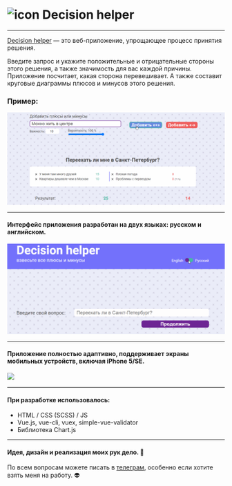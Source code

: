 # ![icon](./docs/img/favicon.ico) Decision helper

---

[Decision helper](http://decision-helper.ru/) — это веб-приложение, упрощающее процесс принятия решения. 

Введите запрос и укажите положительные и отрицательные стороны этого решения, а также значимость для вас каждой причины. Приложение посчитает, какая сторона перевешивает. А также составит круговые диаграммы плюсов и минусов этого решения.

### Пример:

![](./docs/gifs/example.gif)

---

#### Интерфейс приложения разработан на двух языках: русском и английском.

![](./docs/gifs/language.gif)

---

#### Приложение полностью адаптивно, поддерживает экраны мобильных устройств, включая iPhone 5/SE.

<img src="./docs/gifs/iphone.gif" width="300px">

---

#### При разработке использовалось:
* HTML / CSS (SCSS) / JS
* Vue.js, vue-cli, vuex, simple-vue-validator
* Библиотека Chart.js

---

#### Идея, дизайн и реализация моих рук дело. :star2: 
По всем вопросам можете писать в [телеграм](https://t.me/dr_fanis), особенно если хотите взять меня на работу. :alien:

